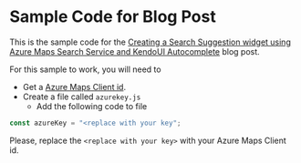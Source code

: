 # Sample Code for Blog Post

This is the sample code for the [Creating a Search Suggestion widget using Azure Maps Search Service and KendoUI Autocomplete](https://www.josephguadagno.net/2021/03/27/creating-a-search-suggestion-widget-using-azur-maps-search-service-and-kendoui-autocomplete.) blog post.

For this sample to work, you will need to 

* Get a [Azure Maps Client id](https://docs.microsoft.com/en-us/azure/azure-maps/quick-demo-map-app#get-the-primary-key-for-your-account).
* Create a file called `azurekey.js`
    * Add the following code to file

```javascript
const azureKey = "<replace with your key";
```
   
Please, replace the `<replace with your key>` with your Azure Maps Client id.
